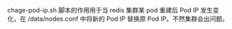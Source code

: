 chage-pod-ip.sh 脚本的作用用于当 redis 集群某 pod 重建后 Pod IP 发生变化，在 /data/nodes.conf 中将新的 Pod IP 替换原 Pod IP。不然集群会出问题。


